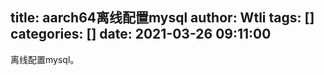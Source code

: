 title: aarch64离线配置mysql
author: Wtli
tags: []
categories: []
date: 2021-03-26 09:11:00
---
离线配置mysql。
<!--more-->
